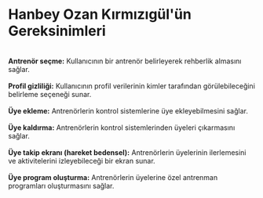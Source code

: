 <h1>Hanbey Ozan Kırmızıgül'ün Gereksinimleri</h1>
<br>
<b>Antrenör seçme:</b> Kullanıcının bir antrenör belirleyerek rehberlik almasını sağlar.
<br>
<br>
<b>Profil gizliliği:</b> Kullanıcının profil verilerinin kimler tarafından görülebileceğini belirleme seçeneği sunar.
<br>
<br>
<b>Üye ekleme:</b> Antrenörlerin kontrol sistemlerine üye ekleyebilmesini sağlar.
<br>
<br>
<b>Üye kaldırma:</b> Antrenörlerin kontrol sistemlerinden üyeleri çıkarmasını sağlar.
<br>
<br>
<b>Üye takip ekranı (hareket bedensel):</b> Antrenörlerin üyelerinin ilerlemesini ve aktivitelerini izleyebileceği bir ekran sunar.
<br>
<br>
<b>Üye program oluşturma:</b> Antrenörlerin üyelerine özel antrenman programları oluşturmasını sağlar.
